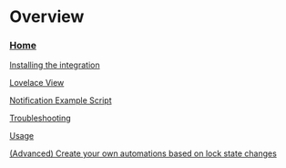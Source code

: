 # Overview
### [Home](Home)

<!---
 [Installation](https://github.com/FutureTense/keymaster/wiki/Install-the-integration)
--->
 [Installing the integration](Install-the-integration)

 [Lovelace View](Lovelace-View)

 [Notification Example Script](Notification-Example-Script)

 [Troubleshooting](Troubleshooting)

 [Usage](Usage)

 [(Advanced) Create your own automations based on lock state changes]((Advanced)-Create-your-own-automations-based-on-lock-state-changes)